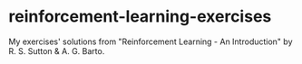# reinforcement-learning-exercises
My exercises' solutions from "Reinforcement Learning - An Introduction" by R. S. Sutton &amp; A. G. Barto.
